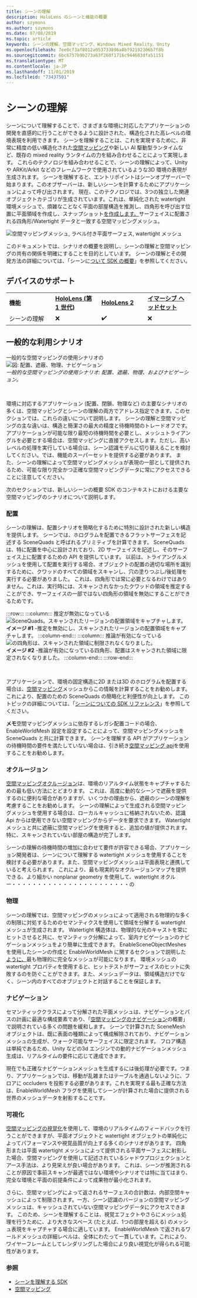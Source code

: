 ```yaml
---
title: シーンの理解
description: HoloLens のシーンと機能の概要
author: szymons
ms.author: szymons
ms.date: 07/08/2019
ms.topic: article
keywords: シーンの理解、空間マッピング、Windows Mixed Reality、Unity
ms.openlocfilehash: 7ee0cf3af8012a053733896a8bf92192306b7f8b
ms.sourcegitcommit: 6bc6757b9b273a63f260f1716c944603dfa51151
ms.translationtype: MT
ms.contentlocale: ja-JP
ms.lasthandoff: 11/01/2019
ms.locfileid: "73437501"
---
```

# <a name="scene-understanding"></a>シーンの理解

シーンについて理解することで、さまざまな環境に対応したアプリケーションの開発を直感的に行うことができるように設計された、構造化された高レベルの環境表現を利用できます。 シーンを理解することは、これを実現するために、非常に精度の低い構造化された[空間マッピング](spatial-mapping.md)や新しい AI 駆動型ランタイムなど、既存の mixed reality ランタイムの力を組み合わせることによって実現します。 これらのテクノロジを組み合わせることで、シーンの理解によって、Unity や ARKit/Arkit などのフレームワークで使用されているような3D 環境の表現が生成されます。 シーンを理解すると、エントリポイントはシーンオブザーバーで始まります。このオブザーバーは、新しいシーンを計算するためにアプリケーションによって呼び出されます。 現在、このテクノロジでは、3つの独立した関連オブジェクトカテゴリが生成されています。これは、単純化された watertight 環境メッシュで、煩雑なことなく平面の部屋構造を推測し、四角形を呼び出す位置に平面領域を作成し、スナップショット[を作成します。](spatial-mapping.md)サーフェイスに配置される四角形/Watertight データと一致する空間マッピングメッシュ。

![空間マッピングメッシュ, ラベル付き平面サーフェス, watertight メッシュ](images/SUScenarios.png)

このドキュメントでは、シナリオの概要を説明し、シーンの理解と空間マッピングの共有の関係を明確にすることを目的としています。 シーンの理解とその開発方法の詳細については、「シーンに[ついて SDK の概要](scene-understanding-SDK.md)」を参照してください。

## <a name="device-support"></a>デバイスのサポート

<table>
    <colgroup>
    <col width="25%" />
    <col width="25%" />
    <col width="25%" />
    <col width="25%" />
    </colgroup>
    <tr>
        <td><strong>機能</strong></td>
        <td><a href="hololens-hardware-details.md"><strong>HoloLens (第 1 世代)</strong></a></td>
        <td><a href="https://docs.microsoft.com/hololens/hololens2-hardware"><strong>HoloLens 2</strong></td>
        <td><a href="immersive-headset-hardware-details.md"><strong>イマーシブ ヘッドセット</strong></a></td>
    </tr>
     <tr>
        <td>シーンの理解</td>
        <td>❌</td>
        <td>✔️</td>
        <td>❌</td>
    </tr>
</table>

## <a name="common-usage-scenarios"></a>一般的な利用シナリオ

一般的な空間マッピングの使用シナリオの ![図: 配置、遮蔽、物理、ナビゲーション](images/sm-concepts-1000px.png)<br>
*一般的な空間マッピングの使用シナリオ: 配置、遮蔽、物理、およびナビゲーション。*

<br>

環境に対応するアプリケーション (配置、閉鎖、物理など) の主要なシナリオの多くは、空間マッピングとシーンの理解の両方でアドレス指定できます。このセクションでは、これらの違いについて説明します。 シーンの理解と空間マッピングの主な違いは、構造と簡潔さの最大の精度と待機時間のトレードオフです。 アプリケーションが可能な限り最短の待機時間を必要とし、メッシュトライアングルを必要とする場合は、空間マッピングに直接アクセスします。ただし、高いレベルの処理を実行している場合は、シーン認識モデルに切り替えることを検討してください。では、機能のスーパーセットを提供する必要があります。 また、シーンの理解によって空間マッピングメッシュが表現の一部として提供されるため、可能な限り完全かつ正確な空間マッピングデータに常にアクセスできることに注意してください。

 次のセクションでは、新しいシーンの概要 SDK のコンテキストにおける主要な空間マッピングのシナリオについて説明します。

### <a name="placement"></a>配置

シーンの理解は、配置シナリオを簡略化するために特別に設計された新しい構造を提供します。 シーンでは、ホログラムを配置できるフラットサーフェスを記述する SceneQuads と呼ばれるプリミティブを計算できます。 SceneQuads は、特に配置を中心に設計されており、2D サーフェイスを記述し、そのサーフェイス上に配置するための API を提供しています。 以前は、トライアングルメッシュを使用して配置を実行する場合、オブジェクトの配置の適切な場所を識別するために、クワッドのすべての領域をスキャンし、穴の塗りつぶし/後処理を実行する必要がありました。 これは、四角形では常に必要となるわけではありません。これは、実行時には、スキャンされなかったクワッドの領域を推定することができ、サーフェイスの一部ではない四角形の領域を無効にすることができるためです。

:::row:::
    :::column:::
       推定が無効になっている ![SceneQuads。スキャンされたリージョンの配置領域をキャプチャします。](images/SUQuads.png)<br>
       **イメージ #1** -推定を無効にし、スキャンされたリージョンの配置領域をキャプチャします。
    :::column-end:::
        :::column:::
       推論が有効になっている ![の四角形は、スキャンされた領域に制限されなくなりました。](images/SUWatertight.png)<br>
        **イメージ #2** -推論が有効になっている四角形、配置はスキャンされた領域に限定されなくなりました。
    :::column-end:::
:::row-end:::

<br>


アプリケーションで、環境の固定構造に2D または3D のホログラムを配置する場合は、[空間マッピング](spatial-mapping.md)メッシュからこの情報を計算することをお勧めします。これにより、配置のための SceneQuads の簡略化と利便性が向上します。 このトピックの詳細については、「[シーンについての SDK リファレンス](scene-understanding-SDK.md)」を参照してください。

**メモ**空間マッピングメッシュに依存するレガシ配置コードの場合、EnableWorldMesh 設定を設定することによって、空間マッピングメッシュを SceneQuads と共に計算できます。 シーンを理解する API がアプリケーションの待機時間の要件を満たしていない場合は、引き続き[空間マッピング api](spatial-mapping.md#placement)を使用することをお勧めします。

### <a name="occlusion"></a>オクルージョン

[空間マッピングオクルージョン](spatial-mapping.md#occlusion)は、環境のリアルタイム状態をキャプチャするための最も低い方法にとどまります。 これは、高度に動的なシーンで遮蔽を提供するのに便利な場合がありますが、いくつかの理由から、遮蔽のシーンの理解を考慮することをお勧めします。 シーンの理解によって生成される空間マッピングメッシュを使用する場合は、ローカルキャッシュに格納されないため、認識 Api からは使用できない空間マッピングからデータを要求できます。 Watertight メッシュと共に遮蔽に空間マッピングを使用すると、追加の値が提供されます。特に、スキャンされていない部屋の構造が完了します。

シーンの理解の待機時間の増加に合わせて要件が許容できる場合、アプリケーション開発者は、シーンについて理解する watertight メッシュを使用することを検討する必要があります。また、空間マッピングメッシュは平面表現と連携していると考えられます。 これにより、最も現実的なオクルージョンマップを提供できる、より細かい nonplanar geometry を使用して、watertight オクルー・・・・・・・・・・・・・・・・・・・・・・・の

### <a name="physics"></a>物理

シーンの理解では、空間マッピングのメッシュによって適用される物理的な多くの制限に対処するためのセマンティクスを使用して領域を分解する watertight メッシュが生成されます。 Watertight 構造体は、物理的な光のキャストを常にヒットさせると共に、セマンティック分解によって、室内ナビゲーションのナビゲーションメッシュをより簡単に生成できます。 EnableSceneObjectMeshes を使用したシーンの作成と EnableWorldMesh に関するセクションで説明した[ように、](#occlusion)最も物理的に完全なメッシュが可能になります。 環境メッシュの watertight プロパティを使用すると、ヒットテストがサーフェイスのヒットに失敗するのを防ぐことができます。また、メッシュデータは、領域構造だけでなく、シーン内のすべてのオブジェクトと対話することを保証します。

### <a name="navigation"></a>ナビゲーション

セマンティッククラスによって分解された平面メッシュは、ナビゲーションとパスの計画に最適な構成要素であり、「[空間マッピングのナビゲーション](spatial-mapping.md#navigation)の概要」で説明されている多くの問題を緩和します。 シーンで計算された SceneMesh オブジェクトは、既に表面の種類によって構成解除されており、ナビゲーションメッシュの生成が、ウォーク可能なサーフェイスに限定されます。 フロア構造は単純であるため、Unity などの3d エンジンでの動的ナビゲーションメッシュ生成は、リアルタイムの要件に応じて達成できます。

現在でも正確なナビゲーションメッシュを生成するには後処理が必要です。つまり、アプリケーションでは、移動が乱雑またはテーブルを通過しないように、フロアに occluders を投影する必要があります。これを実現する最も正確な方法は、EnableWorldMesh フラグを使用してシーンが計算された場合に提供される世界のメッシュデータを射影することです。

### <a name="visualization"></a>可視化

[空間マッピングの視覚化](spatial-mapping.md#visualization)を使用して、環境のリアルタイムのフィードバックを行うことができますが、平面オブジェクトと watertight オブジェクトの単純化によってパフォーマンスや視覚品質が向上する多くのシナリオがあります。 四角形または平面 watertight メッシュによって提供される平面サーフェスに射影した場合、空間マッピングを使用して記述されているシャドウプロジェクションとアース手法は、より見栄えが良い場合があります。 これは、シーンが推測されることが原因で事前スキャンが最適ではない環境やシナリオでは特に当てはまり、完全な環境と平面の前提条件によって成果物が最小化されます。

さらに、空間マッピングによって返されるサーフェスの合計数は、内部空間キャッシュによって制限されます。一方、シーン認識のバージョンの空間マッピングメッシュは、キャッシュされていない空間マッピングデータにアクセスできます。 このため、シーンを理解することは、視覚エフェクトやさらにメッシュ処理を行うために、より大きなスペース (たとえば、1つの部屋を超える) のメッシュ表現をキャプチャする場合に適しています。 EnableWorldMesh で返されるワールドメッシュの詳細レベルは、全体にわたって一貫しています。これにより、ワイヤーフレームとしてレンダリングした場合により良い視覚化が得られる可能性があります。

### <a name="see-also"></a>参照

* [シーンを理解する SDK](scene-understanding-SDK.md)
* [空間マッピング](spatial-mapping.md)

